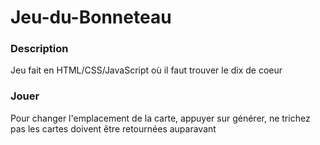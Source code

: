 # Jeu-du-Bonneteau


### Description

Jeu fait en HTML/CSS/JavaScript où il faut trouver le dix de coeur

### Jouer

Pour changer l'emplacement de la carte, appuyer sur générer, ne trichez pas les cartes doivent être retournées auparavant 
